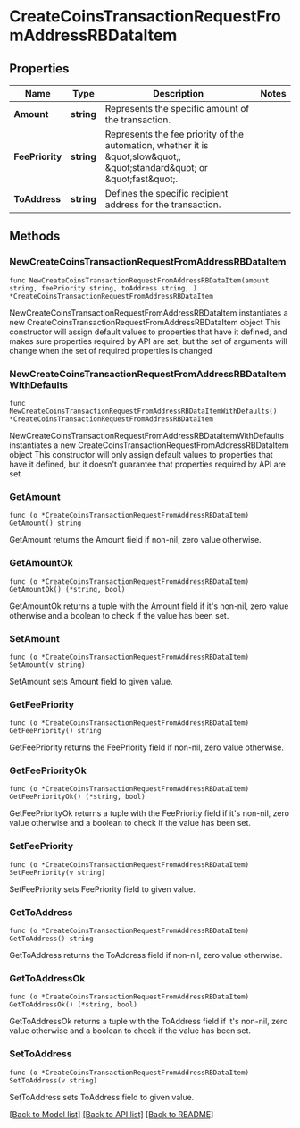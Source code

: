 # CreateCoinsTransactionRequestFromAddressRBDataItem

## Properties

Name | Type | Description | Notes
------------ | ------------- | ------------- | -------------
**Amount** | **string** | Represents the specific amount of the transaction. | 
**FeePriority** | **string** | Represents the fee priority of the automation, whether it is \&quot;slow\&quot;, \&quot;standard\&quot; or \&quot;fast\&quot;. | 
**ToAddress** | **string** | Defines the specific recipient address for the transaction. | 

## Methods

### NewCreateCoinsTransactionRequestFromAddressRBDataItem

`func NewCreateCoinsTransactionRequestFromAddressRBDataItem(amount string, feePriority string, toAddress string, ) *CreateCoinsTransactionRequestFromAddressRBDataItem`

NewCreateCoinsTransactionRequestFromAddressRBDataItem instantiates a new CreateCoinsTransactionRequestFromAddressRBDataItem object
This constructor will assign default values to properties that have it defined,
and makes sure properties required by API are set, but the set of arguments
will change when the set of required properties is changed

### NewCreateCoinsTransactionRequestFromAddressRBDataItemWithDefaults

`func NewCreateCoinsTransactionRequestFromAddressRBDataItemWithDefaults() *CreateCoinsTransactionRequestFromAddressRBDataItem`

NewCreateCoinsTransactionRequestFromAddressRBDataItemWithDefaults instantiates a new CreateCoinsTransactionRequestFromAddressRBDataItem object
This constructor will only assign default values to properties that have it defined,
but it doesn't guarantee that properties required by API are set

### GetAmount

`func (o *CreateCoinsTransactionRequestFromAddressRBDataItem) GetAmount() string`

GetAmount returns the Amount field if non-nil, zero value otherwise.

### GetAmountOk

`func (o *CreateCoinsTransactionRequestFromAddressRBDataItem) GetAmountOk() (*string, bool)`

GetAmountOk returns a tuple with the Amount field if it's non-nil, zero value otherwise
and a boolean to check if the value has been set.

### SetAmount

`func (o *CreateCoinsTransactionRequestFromAddressRBDataItem) SetAmount(v string)`

SetAmount sets Amount field to given value.


### GetFeePriority

`func (o *CreateCoinsTransactionRequestFromAddressRBDataItem) GetFeePriority() string`

GetFeePriority returns the FeePriority field if non-nil, zero value otherwise.

### GetFeePriorityOk

`func (o *CreateCoinsTransactionRequestFromAddressRBDataItem) GetFeePriorityOk() (*string, bool)`

GetFeePriorityOk returns a tuple with the FeePriority field if it's non-nil, zero value otherwise
and a boolean to check if the value has been set.

### SetFeePriority

`func (o *CreateCoinsTransactionRequestFromAddressRBDataItem) SetFeePriority(v string)`

SetFeePriority sets FeePriority field to given value.


### GetToAddress

`func (o *CreateCoinsTransactionRequestFromAddressRBDataItem) GetToAddress() string`

GetToAddress returns the ToAddress field if non-nil, zero value otherwise.

### GetToAddressOk

`func (o *CreateCoinsTransactionRequestFromAddressRBDataItem) GetToAddressOk() (*string, bool)`

GetToAddressOk returns a tuple with the ToAddress field if it's non-nil, zero value otherwise
and a boolean to check if the value has been set.

### SetToAddress

`func (o *CreateCoinsTransactionRequestFromAddressRBDataItem) SetToAddress(v string)`

SetToAddress sets ToAddress field to given value.



[[Back to Model list]](../README.md#documentation-for-models) [[Back to API list]](../README.md#documentation-for-api-endpoints) [[Back to README]](../README.md)


